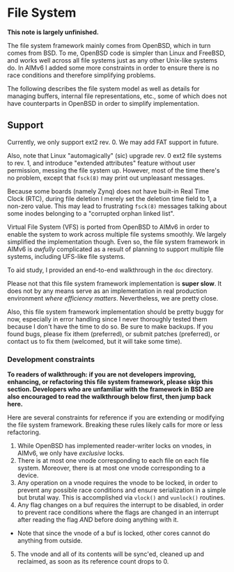 File System
======

**This note is largely unfinished.**

The file system framework mainly comes from OpenBSD, which in turn comes from
BSD.  To me, OpenBSD code is simpler than Linux and FreeBSD, and works well
across all file systems just as any other Unix-like systems do.  In AIMv6 I
added some more constraints in order to ensure there is no race conditions
and therefore simplifying problems.

The following describes the file system model as well as details for managing
buffers, internal file representations, etc., some of which does not have
counterparts in OpenBSD in order to simplify implementation.

## Support

Currently, we only support ext2 rev. 0.  We may add FAT support in future.

Also, note that Linux "automagically" (sic) upgrade rev. 0 ext2 file systems
to rev. 1, and introduce "extended attributes" feature without user permission,
messing the file system up.  However, most of the time there's no problem,
except that `fsck(8)` may print out unpleasant messages.

Because some boards (namely Zynq) does not have built-in Real Time Clock
(RTC), during file deletion I merely set the deletion time field to 1, a
non-zero value.  This may lead to frustrating `fsck(8)` messages talking
about some inodes belonging to a "corrupted orphan linked list".

Virtual File System (VFS) is ported from OpenBSD to AIMv6 in order to enable
the system to work across multiple file systems smoothly.  We largely
simplified the implementation though.  Even so, the file system framework in
AIMv6 is *awfully* complicated as a result of planning to support multiple
file systems, including UFS-like file systems.

To aid study, I provided an end-to-end walkthrough in the `doc` directory.

Please not that this file system framework implementation is **super slow**.
It does not by any means serve as an implementation in real production
environment *where efficiency matters*.  Nevertheless, we are pretty close.

Also, this file system framework implementation should be pretty buggy for
now, especially in error handling since I never thoroughly tested them because
I don't have the time to do so.  Be sure to make backups.  If you found bugs,
please fix ithem (preferred), or submit patches (preferred), or contact us to
fix them (welcomed, but it will take some time).

### Development constraints

**To readers of walkthrough: if you are not developers improving, enhancing,
or refactoring this file system framework, please skip this section.  Developers
who are unfamiliar with the framework in BSD are also encouraged to read the
walkthrough below first, then jump back here.**

Here are several constraints for reference if you are extending or modifying
the file system framework.  Breaking these rules likely calls for more or less
refactoring.

1. While OpenBSD has implemented reader-writer locks on vnodes, in AIMv6, we
  only have *exclusive* locks.
2. There is at most one vnode corresponding to each file on each file system.
  Moreover, there is at most one vnode corresponding to a device.
3. Any operation on a vnode requires the vnode to be locked, in order to
  prevent any possible race conditions and ensure serialization in a simple but
  brutal way.  This is accomplished via `vlock()` and `vunlock()` routines.
4. Any flag changes on a buf requires the interrupt to be disabled, in order
  to prevent race conditions where the flags are changed in an interrupt
  after reading the flag *AND* before doing anything with it.
  * Note that since the vnode of a buf is locked, other cores cannot do
    anything from outside.
5. The vnode and all of its contents will be sync'ed, cleaned up and reclaimed,
  as soon as its reference count drops to 0.

